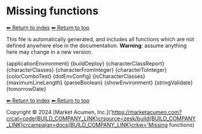 # Missing functions

[⬅ Return to index](index.md)
[⬅ Return to top](../index.md)

This file is automatically generated, and includes all functions which are not defined anywhere else in the documentation. **Warning**: assume anything here may change in a new version. 

{applicationEnvironment}
{buildDeploy}
{characterClassReport}
{characterClasses}
{characterFromInteger}
{characterToInteger}
{colorComboTest}
{dotEnvConfig}
{isCharacterClasses}
{maximumLineLength}
{parseBoolean}
{showEnvironment}
{stringValidate}
{tomorrowDate}

[⬅ Return to index](index.md)
[⬅ Return to top](../index.md)

Copyright &copy; 2024 [Market Acumen, Inc.]('https://marketacumen.com?crcat=code{BUILD_COMPANY_LINK}crsource=zesk/build{BUILD_COMPANY_LINK}crcampaign=docs{BUILD_COMPANY_LINK}crkw='Missing functions)
